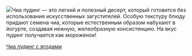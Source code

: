 <!--2025-09-29 10:38:24-->
<div class="yb">
  <div class="rss povarenok"><a href="https://www.povarenok.ru/recipes/show/183119/"><img src="https://www.povarenok.ru/data/cache/2025sep/29/11/3191158_49382-640x480.jpg"></a>Чиа пудинг — это легкий и полезный десерт, который готовится без использования искусственных загустителей. Особую текстуру блюду придают семена чиа, которые естественным образом набухают в йогурте, создавая нежную, желеобразную консистенцию.
На вкус пудинг получается как мороженое! <p class="titl"><a href="https://www.povarenok.ru/recipes/show/183119/">Чиа пудинг с ягодами</a></p></div>
</div>
